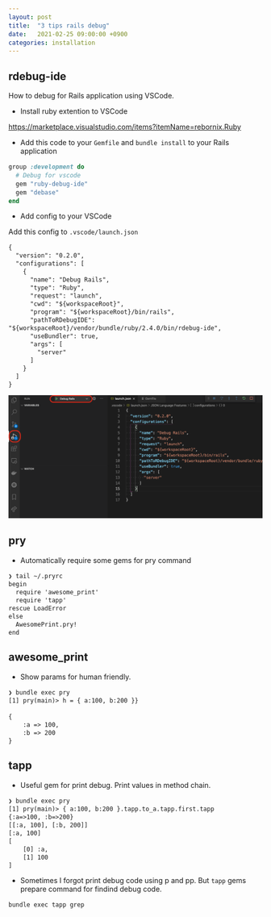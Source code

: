 ```yaml
---
layout: post
title:  "3 tips rails debug"
date:   2021-02-25 09:00:00 +0900
categories: installation
---
```


## rdebug-ide

How to debug for Rails application using VSCode.

- Install ruby extention to VSCode

https://marketplace.visualstudio.com/items?itemName=rebornix.Ruby

- Add this code to your `Gemfile` and `bundle install` to your Rails application

```ruby
group :development do
  # Debug for vscode
  gem "ruby-debug-ide"
  gem "debase"
end
```
- Add config to your VSCode

Add this config to `.vscode/launch.json`

```
{
  "version": "0.2.0",
  "configurations": [
    {
      "name": "Debug Rails",
      "type": "Ruby",
      "request": "launch",
      "cwd": "${workspaceRoot}",
      "program": "${workspaceRoot}/bin/rails",
      "pathToRDebugIDE": "${workspaceRoot}/vendor/bundle/ruby/2.4.0/bin/rdebug-ide",
      "useBundler": true,
      "args": [
        "server"
      ]
    }
  ]
}
```

![vscode](/images/2021-02-25-vscode.png)

## pry

- Automatically require some gems for pry command


```shell
❯ tail ~/.pryrc
begin
  require 'awesome_print'
  require 'tapp'
rescue LoadError
else
  AwesomePrint.pry!
end
```
## awesome_print

- Show params for human friendly.

```shell
❯ bundle exec pry
[1] pry(main)> h = { a:100, b:200 }}

{
    :a => 100,
    :b => 200
}
```

## tapp

- Useful gem for print debug. Print values in method chain.

```shell
❯ bundle exec pry
[1] pry(main)> { a:100, b:200 }.tapp.to_a.tapp.first.tapp
{:a=>100, :b=>200}
[[:a, 100], [:b, 200]]
[:a, 100]
[
    [0] :a,
    [1] 100
]
```

- Sometimes I forgot print debug code using p and pp. But `tapp` gems prepare command for findind debug code.

```shell
bundle exec tapp grep
```
